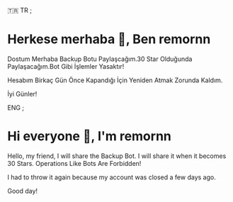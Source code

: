 🇹🇷 TR ;

# Herkese merhaba 👋, Ben remornn

Dostum Merhaba Backup Botu Paylaşcağım.30 Star Olduğunda Paylaşacağım.Bot Gibi İşlemler Yasaktır!

Hesabım Birkaç Gün Önce Kapandığı İçin Yeniden Atmak Zorunda Kaldım.

İyi Günler!

ENG ;

# Hi everyone 👋, I'm remornn 

Hello, my friend, I will share the Backup Bot. I will share it when it becomes 30 Stars. Operations Like Bots Are Forbidden!

I had to throw it again because my account was closed a few days ago.

Good day!
